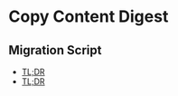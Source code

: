 # Copy Content Digest

## Migration Script
- [TL;DR](/docs/migration-flow/##TL;DR)
- [TL;DR](/docs/migration-flow)

